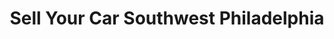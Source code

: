 ---
title: "Sell Your Car Southwest Philadelphia"
url: /philadelphia/sell-your-car-southwest-philadelphia/
shop: Autohaus
---